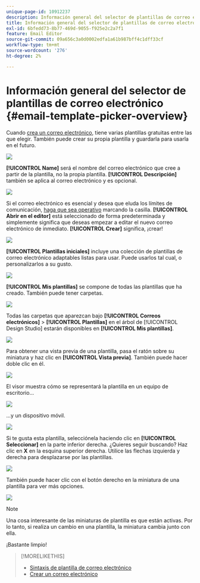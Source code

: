 ```yaml
---
unique-page-id: 10912237
description: Información general del selector de plantillas de correo electrónico - Documentos de Marketo - Documentación del producto
title: Información general del selector de plantillas de correo electrónico
exl-id: 6bfedd73-8b77-469d-9055-f925e2c2a7f1
feature: Email Editor
source-git-commit: 09a656c3a0d0002edfa1a61b987bff4c1dff33cf
workflow-type: tm+mt
source-wordcount: '276'
ht-degree: 2%

---
```


# Información general del selector de plantillas de correo electrónico {#email-template-picker-overview}

Cuando [crea un correo electrónico](/help/marketo/product-docs/email-marketing/general/creating-an-email/create-an-email.md), tiene varias plantillas gratuitas entre las que elegir. También puede crear su propia plantilla y guardarla para usarla en el futuro.

![](assets/email-template-picker-overview-1.png)

**[!UICONTROL Name]** será el nombre del correo electrónico que cree a partir de la plantilla, no la propia plantilla. **[!UICONTROL Descripción]** también se aplica al correo electrónico y es opcional.

![](assets/two-2.png)

Si el correo electrónico es esencial y desea que eluda los límites de comunicación, [haga que sea operativo](/help/marketo/product-docs/email-marketing/general/functions-in-the-editor/make-an-email-operational.md) marcando la casilla. **[!UICONTROL Abrir en el editor]** está seleccionado de forma predeterminada y simplemente significa que deseas empezar a editar el nuevo correo electrónico de inmediato. **[!UICONTROL Crear]** significa, ¡crear!

![](assets/three-2.png)

**[!UICONTROL Plantillas iniciales]** incluye una colección de plantillas de correo electrónico adaptables listas para usar. Puede usarlos tal cual, o personalizarlos a su gusto.

![](assets/email-template-picker-overview-4.png)

**[!UICONTROL Mis plantillas]** se compone de todas las plantillas que ha creado. También puede tener carpetas.

![](assets/five-2.png)

Todas las carpetas que aparezcan bajo **[!UICONTROL Correos electrónicos]** > **[!UICONTROL Plantillas]** en el árbol de [!UICONTROL Design Studio] estarán disponibles en **[!UICONTROL Mis plantillas]**.

![](assets/six-1.png)

Para obtener una vista previa de una plantilla, pasa el ratón sobre su miniatura y haz clic en **[!UICONTROL Vista previa]**. También puede hacer doble clic en él.

![](assets/seven-1.png)

El visor muestra cómo se representará la plantilla en un equipo de escritorio...

![](assets/eight-1.png)

...y un dispositivo móvil.

![](assets/nine-1.png)

Si te gusta esta plantilla, selecciónela haciendo clic en **[!UICONTROL Seleccionar]** en la parte inferior derecha. ¿Quieres seguir buscando? Haz clic en **X** en la esquina superior derecha. Utilice las flechas izquierda y derecha para desplazarse por las plantillas.

![](assets/ten-1.png)

También puede hacer clic con el botón derecho en la miniatura de una plantilla para ver más opciones.

![](assets/eleven-1.png)

>[!NOTE]
>
>Una cosa interesante de las miniaturas de plantilla es que están activas. Por lo tanto, si realiza un cambio en una plantilla, la miniatura cambia junto con ella.

¡Bastante limpio!

>[!MORELIKETHIS]
>
>* [Sintaxis de plantilla de correo electrónico](/help/marketo/product-docs/email-marketing/general/email-editor-2/email-template-syntax.md)
>* [Crear un correo electrónico](/help/marketo/product-docs/email-marketing/general/creating-an-email/create-an-email.md)
